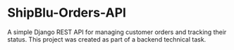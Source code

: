 # ShipBlu-Orders-API
A simple Django REST API for managing customer orders and tracking their status.   This project was created as part of a backend technical task.
